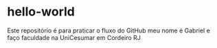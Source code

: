 # hello-world
Este repositório é para praticar o fluxo do GitHub
meu nome é Gabriel e faço faculdade na UniCesumar em Cordeiro RJ
